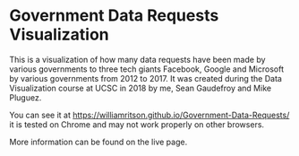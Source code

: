 # Government Data Requests Visualization
This is a visualization of how many data requests have been made by various governments to three tech giants Facebook, Google and Microsoft by various governments from 2012 to 2017. It was created during the Data Visualization course at UCSC in 2018 by me, Sean Gaudefroy and Mike Pluguez.

You can see it at https://williamritson.github.io/Government-Data-Requests/ it is tested on Chrome and may not work properly on other browsers.

More information can be found on the live page.

